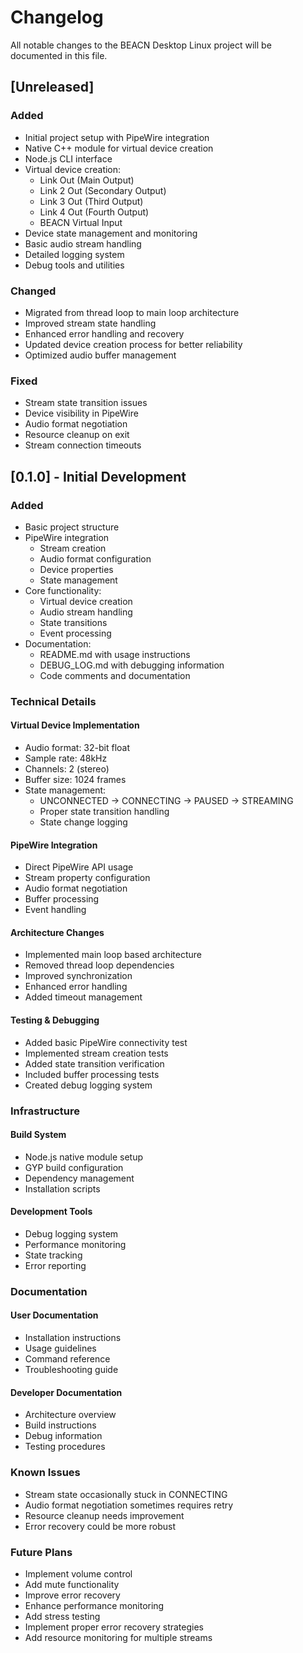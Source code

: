 # Changelog

All notable changes to the BEACN Desktop Linux project will be documented in this file.

## [Unreleased]

### Added
- Initial project setup with PipeWire integration
- Native C++ module for virtual device creation
- Node.js CLI interface
- Virtual device creation:
  - Link Out (Main Output)
  - Link 2 Out (Secondary Output)
  - Link 3 Out (Third Output)
  - Link 4 Out (Fourth Output)
  - BEACN Virtual Input
- Device state management and monitoring
- Basic audio stream handling
- Detailed logging system
- Debug tools and utilities

### Changed
- Migrated from thread loop to main loop architecture
- Improved stream state handling
- Enhanced error handling and recovery
- Updated device creation process for better reliability
- Optimized audio buffer management

### Fixed
- Stream state transition issues
- Device visibility in PipeWire
- Audio format negotiation
- Resource cleanup on exit
- Stream connection timeouts

## [0.1.0] - Initial Development

### Added
- Basic project structure
- PipeWire integration
  - Stream creation
  - Audio format configuration
  - Device properties
  - State management
- Core functionality:
  - Virtual device creation
  - Audio stream handling
  - State transitions
  - Event processing
- Documentation:
  - README.md with usage instructions
  - DEBUG_LOG.md with debugging information
  - Code comments and documentation

### Technical Details

#### Virtual Device Implementation
- Audio format: 32-bit float
- Sample rate: 48kHz
- Channels: 2 (stereo)
- Buffer size: 1024 frames
- State management:
  - UNCONNECTED -> CONNECTING -> PAUSED -> STREAMING
  - Proper state transition handling
  - State change logging

#### PipeWire Integration
- Direct PipeWire API usage
- Stream property configuration
- Audio format negotiation
- Buffer processing
- Event handling

#### Architecture Changes
- Implemented main loop based architecture
- Removed thread loop dependencies
- Improved synchronization
- Enhanced error handling
- Added timeout management

#### Testing & Debugging
- Added basic PipeWire connectivity test
- Implemented stream creation tests
- Added state transition verification
- Included buffer processing tests
- Created debug logging system

### Infrastructure

#### Build System
- Node.js native module setup
- GYP build configuration
- Dependency management
- Installation scripts

#### Development Tools
- Debug logging system
- Performance monitoring
- State tracking
- Error reporting

### Documentation

#### User Documentation
- Installation instructions
- Usage guidelines
- Command reference
- Troubleshooting guide

#### Developer Documentation
- Architecture overview
- Build instructions
- Debug information
- Testing procedures

### Known Issues
- Stream state occasionally stuck in CONNECTING
- Audio format negotiation sometimes requires retry
- Resource cleanup needs improvement
- Error recovery could be more robust

### Future Plans
- Implement volume control
- Add mute functionality
- Improve error recovery
- Enhance performance monitoring
- Add stress testing
- Implement proper error recovery strategies
- Add resource monitoring for multiple streams 
